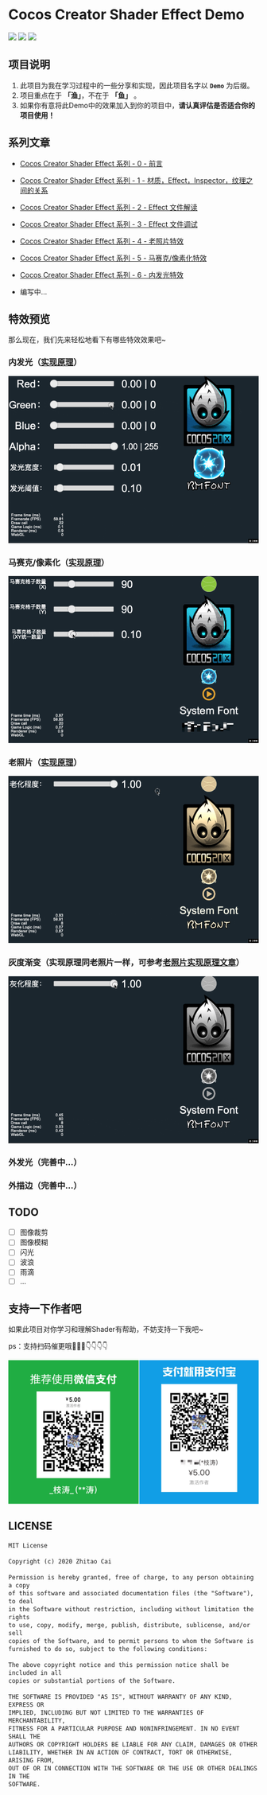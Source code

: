 # Cocos Creator Shader Effect Demo

[![](https://img.shields.io/badge/Release-0.2.0-green.svg)](CHANGELOG.md)
[![](https://img.shields.io/badge/license-MIT-green.svg)](LICENSE)
[![](https://img.shields.io/badge/Support-Cocos%20Creator%20v2.2.1-orange.svg)](http://www.cocos.com/creator)

## 项目说明

1. 此项目为我在学习过程中的一些分享和实现，因此项目名字以 **`Demo`** 为后缀。
2. 项目重点在于 **「渔」**，不在于 **「鱼」** 。
3. 如果你有意将此Demo中的效果加入到你的项目中，**请认真评估是否适合你的项目使用！**

## 系列文章

* [Cocos Creator Shader Effect 系列 - 0 - 前言](https://www.jianshu.com/p/20b906d7269c)
* [Cocos Creator Shader Effect 系列 - 1 - 材质，Effect，Inspector，纹理之间的关系](https://www.jianshu.com/p/ca28666d25d2)
* [Cocos Creator Shader Effect 系列 - 2 - Effect 文件解读](https://www.jianshu.com/p/bae75612ef48)
* [Cocos Creator Shader Effect 系列 - 3 - Effect 文件调试](https://www.jianshu.com/p/2fd028aa0bb8)
* [Cocos Creator Shader Effect 系列 - 4 - 老照片特效](https://www.jianshu.com/p/711a54ff2fa0)
* [Cocos Creator Shader Effect 系列 - 5 - 马赛克/像素化特效](https://www.jianshu.com/p/40e72ab76afd)
* [Cocos Creator Shader Effect 系列 - 6 - 内发光特效](https://www.jianshu.com/p/326b73f86ecc)

* 编写中...


## 特效预览

那么现在，我们先来轻松地看下有哪些特效效果吧~

### 内发光（[实现原理](https://www.jianshu.com/p/326b73f86ecc)）

![](static/effects/2d-sprite-glow-inner.gif)

### 马赛克/像素化（[实现原理](https://www.jianshu.com/p/40e72ab76afd)）

![](static/effects/2d-sprite-mosaic.gif)

### 老照片（[实现原理](https://www.jianshu.com/p/711a54ff2fa0)）

![](static/effects/2d-sprite-old-photo.gif)

### 灰度渐变（实现原理同老照片一样，可参考[老照片实现原理文章](https://www.jianshu.com/p/711a54ff2fa0)）

![](static/effects/2d-sprite-gray.gif)

### 外发光（完善中...）

### 外描边（完善中...）

## TODO

* [ ] 图像裁剪
* [ ] 图像模糊
* [ ] 闪光
* [ ] 波浪
* [ ] 雨滴
* [ ] ...

## 支持一下作者吧

如果此项目对你学习和理解Shader有帮助，不妨支持一下我吧~

ps：支持扫码催更哦🤣🤣🤣👇👇👇👇

![](static/PAY.png)


## LICENSE

    MIT License

    Copyright (c) 2020 Zhitao Cai

    Permission is hereby granted, free of charge, to any person obtaining a copy
    of this software and associated documentation files (the "Software"), to deal
    in the Software without restriction, including without limitation the rights
    to use, copy, modify, merge, publish, distribute, sublicense, and/or sell
    copies of the Software, and to permit persons to whom the Software is
    furnished to do so, subject to the following conditions:

    The above copyright notice and this permission notice shall be included in all
    copies or substantial portions of the Software.

    THE SOFTWARE IS PROVIDED "AS IS", WITHOUT WARRANTY OF ANY KIND, EXPRESS OR
    IMPLIED, INCLUDING BUT NOT LIMITED TO THE WARRANTIES OF MERCHANTABILITY,
    FITNESS FOR A PARTICULAR PURPOSE AND NONINFRINGEMENT. IN NO EVENT SHALL THE
    AUTHORS OR COPYRIGHT HOLDERS BE LIABLE FOR ANY CLAIM, DAMAGES OR OTHER
    LIABILITY, WHETHER IN AN ACTION OF CONTRACT, TORT OR OTHERWISE, ARISING FROM,
    OUT OF OR IN CONNECTION WITH THE SOFTWARE OR THE USE OR OTHER DEALINGS IN THE
    SOFTWARE.
